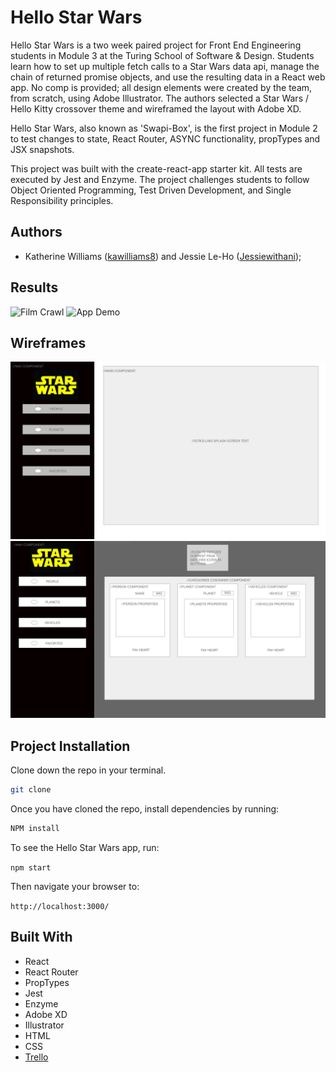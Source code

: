# Hello Star Wars

Hello Star Wars is a two week paired project for Front End Engineering students in Module 3 at the Turing School of Software & Design. Students learn how to set up multiple fetch calls to a Star Wars data api, manage the chain of returned promise objects, and use the resulting data in a React web app. No comp is provided; all design elements were created by the team, from scratch, using Adobe Illustrator. The authors selected a Star Wars / Hello Kitty crossover theme and wireframed the layout with Adobe XD.

Hello Star Wars, also known as 'Swapi-Box', is the first project in Module 2 to test changes to state, React Router, ASYNC functionality, propTypes and JSX snapshots.

This project was built with the create-react-app starter kit. All tests are executed by Jest and Enzyme. The project challenges students to follow Object Oriented Programming, Test Driven Development, and Single Responsibility principles. 

## Authors
* Katherine Williams ([kawilliams8](https://github.com/kawilliams8)) and Jessie Le-Ho ([Jessiewithani](https://github.com/Jessiewithani));

## Results

![Film Crawl](https://github.com/Jessiewithani/Swapi-Box/blob/master/src/images/Hello-Kitty-Crawl.gif)
![App Demo](https://github.com/Jessiewithani/Swapi-Box/blob/master/src/images/Hello-Starwars-In-Action.gif)

## Wireframes

![Loading Screen](https://github.com/Jessiewithani/Swapi-Box/blob/master/Wireframe_1.png)
![Card Container](https://github.com/Jessiewithani/Swapi-Box/blob/master/Wireframe_2.png)

## Project Installation
Clone down the repo in your terminal.

```bash
git clone
```

Once you have cloned the repo, install dependencies by running:

```bash
NPM install
```

To see the Hello Star Wars app, run:

`npm start` 

Then navigate your browser to: 

`http://localhost:3000/`

## Built With
- React
- React Router
- PropTypes
- Jest
- Enzyme
- Adobe XD
- Illustrator
- HTML
- CSS
- [Trello](https://trello.com/b/Z5EEBUMz/swapi-wapi)
